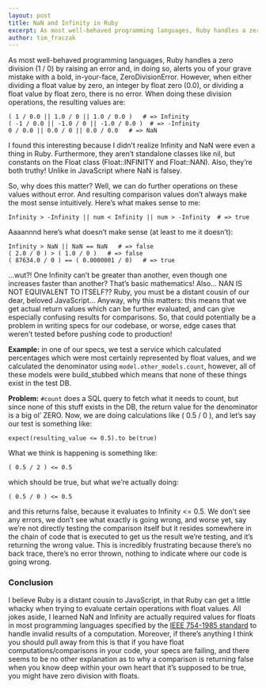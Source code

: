 ```yaml
---
layout: post
title: NaN and Infinity in Ruby
excerpt: As most well-behaved programming languages, Ruby handles a zero division (1 / 0) by raising an error and, in doing so, alerts you of your grave mistake with a bold, in-your-face, ZeroDivisionError. However, when either dividing a float value by zero, an integer by float zero (0.0), or dividing a float value by float zero, there is no error...
author: tim_fraczak
---
```


As most well-behaved programming languages, Ruby handles a zero division (1 / 0) by raising an error and, in doing so, alerts you of your grave mistake with a bold, in-your-face, ZeroDivisionError. However, when either dividing a float value by zero, an integer by float zero (0.0), or dividing a float value by float zero, there is no error. When doing these division operations, the resulting values are:

```
( 1 / 0.0 || 1.0 / 0 || 1.0 / 0.0 )   # => Infinity
( -1 / 0.0 || -1.0 / 0 || -1.0 / 0.0 )  # => -Infinity
0 / 0.0 || 0.0 / 0 || 0.0 / 0.0   # => NaN
```

I found this interesting because I didn’t realize Infinity and NaN were even a thing in Ruby. Furthermore, they aren’t standalone classes like nil, but constants on the Float class (Float::INFINITY and Float::NAN). Also, they’re both truthy! Unlike in JavaScript where NaN is falsey.

So, why does this matter? Well, we can do further operations on these values without error. And resulting comparison values don’t always make the most sense intuitively. 
Here’s what makes sense to me:

```
Infinity > -Infinity || num < Infinity || num > -Infinity  # => true
```

Aaaannnd here’s what doesn’t make sense (at least to me it doesn’t):

```
Infinity > NaN || NaN == NaN   # => false
( 2.0 / 0 ) > ( 1.0 / 0 )   # => false
( 87634.0 / 0 ) == ( 0.0000001 / 0)   # => true
```

...wut?! One Infinity can’t be greater than another, even though one increases faster than another? That’s basic mathematics! Also... NAN IS NOT EQUIVALENT TO ITSELF?? Ruby, you must be a distant cousin of our dear, beloved JavaScript...
Anyway, why this matters: this means that we get actual return values which can be further evaluated, and can give especially confusing results for comparisons. So, that could potentially be a problem in writing specs for our codebase, or worse, edge cases that weren’t tested before pushing code to production!

**Example:** in one of our specs, we test a service which calculated percentages which were most certainly represented by float values, and we calculated the denominator using `model.other_models.count`, however, all of these models were build_stubbed which means that none of these things exist in the test DB. 

**Problem:** `#count` does a SQL query to fetch what it needs to count, but since none of this stuff exists in the DB, the return value for the denominator is a big ol’ ZERO. Now, we are doing calculations like ( 0.5 / 0 ), and let’s say our test is something like:

```
expect(resulting_value <= 0.5).to be(true)
```

What we think is happening is something like:

```
( 0.5 / 2 ) <= 0.5
```

which should be true, but what we’re actually doing:

```
( 0.5 / 0 ) <= 0.5
```

and this returns false, because it evaluates to Infinity <= 0.5. We don’t see any errors, we don’t see what exactly is going wrong, and worse yet, say we’re not directly testing the comparison itself but it resides somewhere in the chain of code that is executed to get us the result we’re testing, and it’s returning the wrong value. This is incredibly frustrating because there’s no back trace, there’s no error thrown, nothing to indicate where our code is going wrong.

### Conclusion

I believe Ruby is a distant cousin to JavaScript, in that Ruby can get a little whacky when trying to evaluate certain operations with float values. All jokes aside, I learned NaN and Infinity are actually required values for floats in most programming languages specified by the [IEEE 754-1985 standard](https://en.wikipedia.org/wiki/IEEE_754-1985#Representation_of_non-numbers) to handle invalid results of a computation. Moreover, if there’s anything I think you should pull away from this is that if you have float computations/comparisons in your code, your specs are failing, and there seems to be no other explanation as to why a comparison is returning false when you know deep within your own heart that it’s supposed to be true, you might have zero division with floats.
